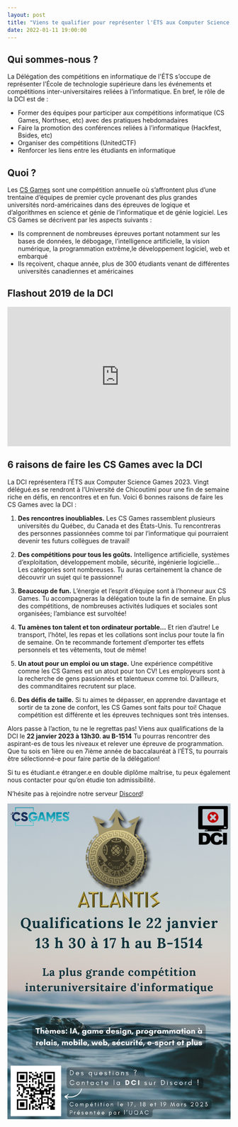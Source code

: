 ```yaml
---
layout: post
title: "Viens te qualifier pour représenter l'ÉTS aux Computer Science Games 2023 !"
date: 2022-01-11 19:00:00
---
```


## Qui sommes-nous ?

La Délégation des compétitions en informatique de l'ÉTS s’occupe de représenter l’École de technologie supérieure dans les événements et compétitions inter-universitaires reliées à l’informatique. En bref, le rôle de la DCI est de :

* Former des équipes pour participer aux compétitions informatique (CS Games, Northsec, etc) avec des pratiques hebdomadaires
* Faire la promotion des conférences reliées à l’informatique (Hackfest, Bsides, etc)
* Organiser des compétitions (UnitedCTF)
* Renforcer les liens entre les étudiants en informatique

## Quoi ?

Les [CS Games](http://csgames.org) sont une compétition annuelle où s’affrontent plus d’une trentaine d’équipes de premier cycle provenant des plus grandes universités nord-américaines dans des épreuves de logique et d’algorithmes en science et génie de l’informatique et de génie logiciel. Les CS Games se décrivent par les aspects suivants :

* Ils comprennent de nombreuses épreuves portant notamment sur les bases de données, le débogage, l’intelligence artificielle, la vision numérique, la programmation extrême,le développement logiciel, web et embarqué
* Ils reçoivent, chaque année, plus de 300 étudiants venant de différentes universités canadiennes et américaines

## Flashout 2019 de la DCI

<div style ="display: flex;justify-content: center;">
<iframe width="560" height="315" src="https://www.youtube.com/embed/TYt5vUaAEKI" title="YouTube video player" frameborder="0" allow="accelerometer; autoplay; clipboard-write; encrypted-media; gyroscope; picture-in-picture; web-share" allowfullscreen></iframe>
</div>

## 6 raisons de faire les CS Games avec la DCI

La DCI représentera l’ÉTS aux Computer Science Games 2023. Vingt délégué.es se rendront à l’Université de Chicoutimi pour une fin de semaine riche en défis, en rencontres et en fun. Voici 6 bonnes raisons de faire les CS Games avec la DCI :

1. **Des rencontres inoubliables.** Les CS Games rassemblent plusieurs universités du Québec, du Canada et des États-Unis. Tu rencontreras des personnes passionnées comme toi par l’informatique qui pourraient devenir tes futurs collègues de travail!

2. **Des compétitions pour tous les goûts.** Intelligence artificielle, systèmes d’exploitation, développement mobile, sécurité, ingénierie logicielle… Les catégories sont nombreuses. Tu auras certainement la chance de découvrir un sujet qui te passionne!

3. **Beaucoup de fun.** L’énergie et l’esprit d’équipe sont à l’honneur aux CS Games. Tu accompagneras la délégation toute la fin de semaine. En plus des compétitions, de nombreuses activités ludiques et sociales sont organisées; l’ambiance est survoltée!

4. **Tu amènes ton talent et ton ordinateur portable…** Et rien d’autre! Le transport, l’hôtel, les repas et les collations sont inclus pour toute la fin de semaine. On te recommande fortement d’emporter tes effets personnels et tes vêtements, tout de même!

5. **Un atout pour un emploi ou un stage.** Une expérience compétitive comme les CS Games est un atout pour ton CV! Les employeurs sont à la recherche de gens passionnés et talentueux comme toi. D’ailleurs, des commanditaires recrutent sur place.

6. **Des défis de taille.** Si tu aimes te dépasser, en apprendre davantage et sortir de ta zone de confort, les CS Games sont faits pour toi! Chaque compétition est différente et les épreuves techniques sont très intenses.

Alors passe à l’action, tu ne le regrettas pas! Viens aux qualifications de la DCI le **22 janvier 2023 à 13h30. au B-1514** Tu pourras rencontrer des aspirant-es de tous les niveaux et relever une épreuve de programmation. Que tu sois en 1ière ou en 7ième année de baccalauréat à l’ÉTS, tu pourrais être sélectionné-e pour faire partie de la délégation!

Si tu es étudiant.e étranger.e en double diplôme maîtrise, tu peux également nous contacter pour qu’on étudie ton admissibilité.

N’hésite pas à rejoindre notre serveur [Discord](https://discord.gg/quAF2z8zyT)!

![Qualification CS Games 2023](/img/news/cs_games_2023_qualification.png)
